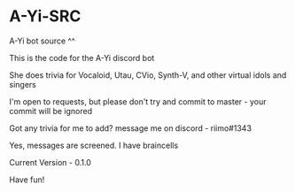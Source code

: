# A-Yi-SRC
A-Yi bot source ^^

This is the code for the A-Yi discord bot

She does trivia for Vocaloid, Utau, CVio, Synth-V, and other virtual idols and singers

I'm open to requests, but please don't try and commit to master - your commit will be ignored

Got any trivia for me to add? message me on discord - riimo#1343

Yes, messages are screened. I have braincells

Current Version - 0.1.0

Have fun!
